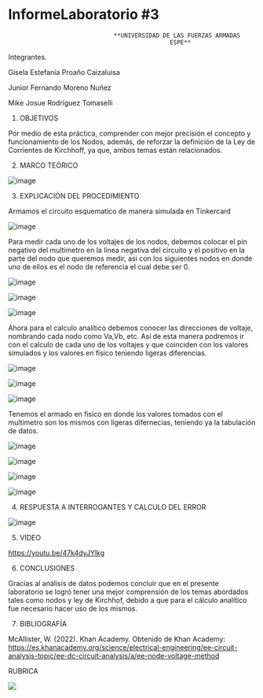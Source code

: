 # InformeLaboratorio #3

                                  **UNIVERSIDAD DE LAS FUERZAS ARMADAS
                                                  ESPE**
                                                  
Integrantes.

Gisela Estefania Proaño Caizaluisa

Junior Fernando Moreno Nuñez

Mike Josue Rodríguez Tomaselli

1. OBJETIVOS

Por medio de esta práctica, comprender con mejor precisión el concepto y funcionamiento de los Nodos, además, de reforzar la definición de la Ley de Corrientes de Kirchhoff, ya que, ambos temas están relacionados.

2. MARCO TEÓRICO 

![image](https://user-images.githubusercontent.com/116831534/204037828-9487f121-cf65-4002-b78d-228854079b74.png)

3. EXPLICACIÓN DEL PROCEDIMIENTO

Armamos el circuito esquematico de manera simulada en Tinkercard

![image](https://user-images.githubusercontent.com/116831534/204037920-7691c336-d6ab-4ef9-991d-70c8775449b0.png)

Para medir cada uno de los voltajes de los nodos, debemos colocar el pin negativo del multimetro en la linea negativa del circuito y el positivo en la parte del nodo que queremos medir, asi con los siguientes nodos en donde uno de ellos es el nodo de referencia el cual debe ser 0.

![image](https://user-images.githubusercontent.com/116831534/204037966-b89e56d6-bd6e-4b3b-a316-a35a446d49d0.png)

![image](https://user-images.githubusercontent.com/116831534/204037975-6f9d2074-6d2c-4791-b6bf-fad39bb6fb0f.png)

![image](https://user-images.githubusercontent.com/116831534/204037983-c35a7eb0-0b4f-421b-9fa0-444a1dcfdaf0.png)

Ahora para el calculo analítico debemos conocer las direcciones de voltaje, nombrando cada nodo como Va,Vb, etc. Así de esta manera podremos ir con el calculo de cada uno de los voltajes y que coinciden con los valores simulados y los valores en fisico teniendo ligeras diferencias.

![image](https://user-images.githubusercontent.com/116831534/204038006-86032722-8c2e-43a6-ab51-f0505e3cd51b.png)

![image](https://user-images.githubusercontent.com/116831534/204038035-7b1b6d2d-c22f-4d81-b5d5-9a0ff95e94e3.png)

![image](https://user-images.githubusercontent.com/116831534/204038046-5789527f-0c3e-4152-acf1-d945885e0c14.png)

Tenemos el armado en fisico en donde los valores tomados con el multimetro son los mismos con ligeras difernecias, teniendo ya la tabulación de datos.

![image](https://user-images.githubusercontent.com/116831534/204038062-44ddc53c-6eb2-4701-872f-8557c89c808d.png)

![image](https://user-images.githubusercontent.com/116831534/204038070-0fae3967-4e19-41dc-84ff-5e28bf92d165.png)

![image](https://user-images.githubusercontent.com/116831534/204038075-c1c3f7e7-4b0b-4e21-a614-3a47f4779679.png)

![image](https://user-images.githubusercontent.com/116831534/204038084-14d98494-8ecb-495d-9005-818404967a81.png)


4. RESPUESTA A INTERROGANTES Y CALCULO DEL ERROR

![image](https://user-images.githubusercontent.com/116831534/204038097-ee09194e-1eba-4633-b66b-09dab4da5d94.png)

5. VIDEO

https://youtu.be/47k4dyJYlkg

6. CONCLUSIONES

Gracias al análisis de datos podemos concluir que en el presente laboratorio se logró tener una mejor comprensión de los temas abordados tales como nodos y ley de Kirchhof, debido a que para el cálculo analítico fue necesario hacer uso de los mismos.

7. BIBLIOGRAFÍA

McAllister, W. (2022). Khan Academy. Obtenido de Khan Academy: https://es.khanacademy.org/science/electrical-engineering/ee-circuit-analysis-topic/ee-dc-circuit-analysis/a/ee-node-voltage-method

RUBRICA

![](https://github.com/doalulema/InformeLaboratorio/blob/main/Laboratorio.png)
